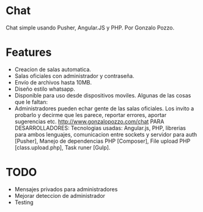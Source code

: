 # Chat

Chat simple usando Pusher, Angular.JS y PHP. Por Gonzalo Pozzo.

# Features

* Creacion de salas automatica.
* Salas oficiales con administrador y contraseña.
* Envío de archivos hasta 10MB.
* Diseño estilo whatsapp.
* Disponible para uso desde dispositivos moviles.
Algunas de las cosas que le faltan:
* Administradores pueden echar gente de las salas oficiales.
Los invito a probarlo y decirme que les parece, reportar errores, aportar sugerencias etc.
http://www.gonzalopozzo.com/chat
PARA DESARROLLADORES:
Tecnologias usadas: Angular.js, PHP, librerias para ambos lenguajes, comunicacion entre sockets y servidor para auth [Pusher], Manejo de dependencias PHP [Composer], File upload PHP [class.upload.php], Task runer [Gulp].

# TODO

* Mensajes privados para administradores
* Mejorar deteccion de administrador
* Testing